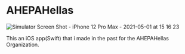 # AHEPAHellas
![Simulator Screen Shot - iPhone 12 Pro Max - 2021-05-01 at 15 16 23](https://user-images.githubusercontent.com/79055304/116782195-674c5380-aa90-11eb-9116-5443edaebe14.png)

This an iOS app(Swift) that i made in the past for the AHEPAHellas Organization.
